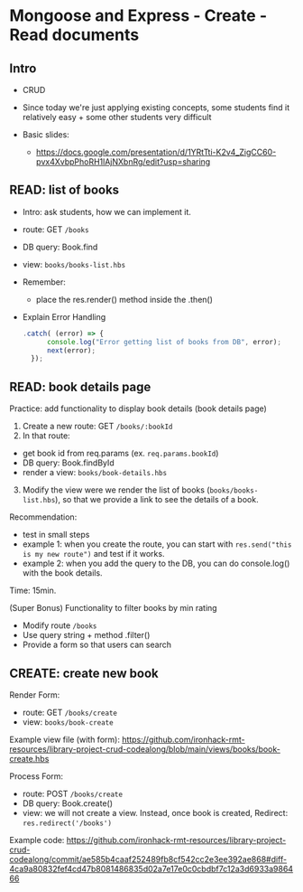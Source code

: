 

# Mongoose and Express - Create - Read documents

<!--

Status: complete.

Slides: "m2w3d3 - Mongoose-and-Express - Basic CRUD"


Methodology:
- do a codealong for all READ + CREATE on books
- before each step, analyze with students what we are trying to do and how to solve it


Codealong Final Result (README.md includes all the steps):
- https://github.com/ironhack-rmt-resources/library-project-crud-codealong

-->


## Intro

- CRUD

- Since today we're just applying existing concepts, some students find it relatively easy + some other students very difficult


- Basic slides: 
  - https://docs.google.com/presentation/d/1YRtTti-K2v4_ZigCC60-pvx4XvbpPhoRH1lAjNXbnRg/edit?usp=sharing



## READ: list of books

- Intro: ask students, how we can implement it.


- route: GET `/books`
- DB query: Book.find
- view: `books/books-list.hbs`


  <!--

  @Luis:
  - provide code for the view
  - example: https://github.com/ironhack-rmt-resources/library-project-crud-codealong/blob/29c1ef3bf7bcadb272c95ba644d4695d2ea68b5a/views/books/books-list.hbs

  -->


- Remember:
  - place the res.render() method inside the .then()

- Explain Error Handling

    ```js
    .catch( (error) => {
          console.log("Error getting list of books from DB", error);
          next(error);
      });
    ```


## READ: book details page

<!--
How: 
  1. think & plan with students
  2. give time to solve individually (15min)
  3. Finally, solve together.
-->


Practice: add functionality to display book details (book details page)


1. Create a new route: GET `/books/:bookId`
2. In that route:
  - get book id from req.params (ex. `req.params.bookId`)
  - DB query: Book.findById
  - render a view: `books/book-details.hbs`
3. Modify the view were we render the list of books (`books/books-list.hbs`), so that we provide a link to see the details of a book.

Recommendation:
- test in small steps
- example 1: when you create the route, you can start with `res.send("this is my new route")` and test if it works.
- example 2: when you add the query to the DB, you can do console.log() with the book details.


Time: 15min.



(Super Bonus) Functionality to filter books by min rating
- Modify route `/books`
- Use query string + method .filter()
- Provide a form so that users can search




## CREATE: create new book

Render Form:
- route: GET `/books/create`
- view: `books/book-create`


Example view file (with form): https://github.com/ironhack-rmt-resources/library-project-crud-codealong/blob/main/views/books/book-create.hbs



Process Form:
- route: POST `/books/create`
- DB query: Book.create()
- view: we will not create a view. Instead, once book is created, Redirect: `res.redirect('/books')`


Example code: https://github.com/ironhack-rmt-resources/library-project-crud-codealong/commit/ae585b4caaf252489fb8cf542cc2e3ee392ae868#diff-4ca9a80832fef4cd47b8081486835d02a7e17e0c0cbdbf7c12a3d6933a986466


